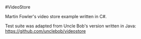 #VideoStore

Martin Fowler's video store example written in C#.

Test suite was adapted from Uncle Bob's version written in Java: https://github.com/unclebob/videostore
